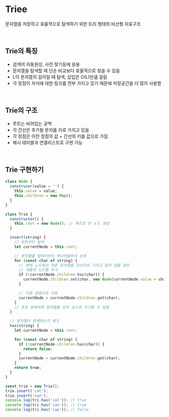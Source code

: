 # Triee

문자열을 저장하고 효율적으로 탐색하기 위한 트리 형태의 비선형 자료구조

<br>

## Trie의 특징

- 검색어 자동완성, 사전 찾기등에 응용
- 문자열을 탐색할 때 단순 비교보다 효울적으로 찾을 수 있음
- L이 문자열의 길이일 때 탐색, 삽입은 O(L)만큼 걸림
- 각 정점이 자식에 대한 링크를 전부 가지고 있기 때문에 저장공간을 더 많이 사용함

<br>

## Trie의 구조

- 루트는 비어있는 공백
- 각 간선은 추가될 문자를 키로 가지고 있음
- 각 정점은 이전 정점의 값 + 간선의 키를 값으로 가짐
- 해시 테이블과 연결리스트로 구현 가능

<br>

## Trie 구현하기

```javascript
class Node {
  construcor(value = '') {
    this.value = value;
    this.children = new Map();
  }
}

class Trie {
  constructor() {
    this.root = new Node(); // 루트로 빈 노드 생성
  }

  insert(string) {
    // 루트부터 탐색
    let currentNode = this.root;

    // 문자열을 앞에서부터 하나씩잘라서 순회
    for (const char of string) {
      // 현재 노드에서 자른 문자열을 간선으로 가지고 있지 않을 경우
      // 새롭게 노드를 추가
      if (!currentNode.children.has(char)) {
        currentNode.children.set(char, new Node(currentNode.value + char));
      }

      // 다음 정점으로 이동
      currentNode = currnetNode.children.get(char);
    }
    // 루프 반복하면 문자열을 모두 요소로 추가할 수 있음
  }

  // 문자열이 존재하는지 체크
  has(string) {
    let currentNode = this.root;

    for (const char of string) {
      if (!currentNode.children.has(char)) {
        return false;
      }
      currentNode = currentNode.children.get(char);
    }
    return true;
  }
}

const trie = new Trie();
trie.insert('cat');
trie.insert('can');
console.log(tri.has('cat')); // true
console.log(tri.has('can')); // true
console.log(tri.has('cap')); // false
```

